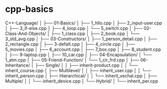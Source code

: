 # cpp-basics
C++-Language/
│
├── 01-Basics/
│   ├── 1_hllo.cpp
│   ├── 2_input-user.cpp
│   ├── 3_if-else.cpp
│   ├── 4_loop.cpp
│   └── 5_switch.cpp
│
├── 02-Class-And-Objects/
│   ├── 1_class.cpp
│   ├── 2_book.cpp
│   └── 3_std_avg.cpp
│
├── 03-Constructors/
│   ├── 1_person_detail.cpp
│   ├── 2_rectangle.cpp
│   ├── 3-defalt.cpp
│   ├── 4_circle.cpp
│   ├── 5_movies.cpp
│   ├── 6_account.cpp
│   ├── 7_box.cpp
│   ├── 8_student.cpp
│   ├── 9-laptop.cpp
│   ├── 10_car.cpp
│
├── 04-Encapsulation/
│   └── 1_atm.cpp
│
├── 05-Friend-Function/
│   └── 1_cir_frd.cpp
│
├── 06-Inheritance/
│   ├── Single/
│   │   ├── inherit-product.cpp
│   │   └── inherit_course.cpp
│   ├── Multilevel/
│   │   ├── inherit_user.cpp
│   │   └── inherit_person.cpp
│   ├── Hierarchical/
│   │   └── inherit_vechal.cpp
│   ├── Multiple/
│   │   └── inherit_device.cpp
│   └── Hybrid/
│       └── inherit_per.cpp

